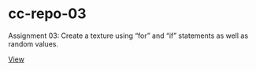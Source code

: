# cc-repo-03
Assignment 03: Create a texture using “for” and “if” statements as well as random values.

[View](https://luferrari.github.io/cc-repo-03/)
